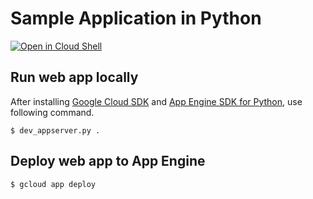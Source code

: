 Sample Application in Python
====

[![Open in Cloud Shell](http://gstatic.com/cloudssh/images/open-btn.svg)](https://console.cloud.google.com/cloudshell/open?git_repo=https://github.com/iwanariy/sample-app-python.git)

## Run web app locally
After installing [Google Cloud SDK](https://cloud.google.com/sdk/docs/) and [App Engine SDK for Python](https://cloud.google.com/appengine/docs/standard/python/download), use following command.

```
$ dev_appserver.py .
```

## Deploy web app to App Engine
```
$ gcloud app deploy
```
